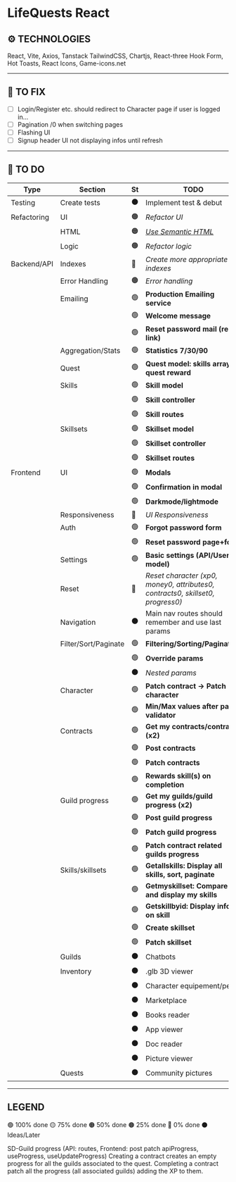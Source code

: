 # LifeQuests React

## ⚙️ TECHNOLOGIES
React, Vite, Axios, Tanstack
TailwindCSS, Chartjs, React-three
Hook Form, Hot Toasts, React Icons, Game-icons.net
___

## 🔧 TO FIX
- [ ] Login/Register etc. should redirect to Character page if user is logged in...
- [ ] Pagination /0 when switching pages
- [ ] Flashing UI
- [ ] Signup header UI not displaying infos until refresh

___

## 🔳 TO DO
| Type        | Section              | St  | TODO                                                                              |
| ----------- | -------------------- | --- | --------------------------------------------------------------------------------- |
| Testing     | Create tests         | ⚫   | Implement test & debut                                                            |
| Refactoring | UI                   | 🟠  | *Refactor UI*                                                                     |
|             | HTML                 | 🟠  | [*Use Semantic HTML*](https://www.w3schools.com/html/html5_semantic_elements.asp) |
|             | Logic                | 🟠  | *Refactor logic*                                                                  |
| Backend/API | Indexes              | 🔴  | *Create more appropriate indexes*                                                 |
|             | Error Handling       | 🟤  | *Error handling*                                                                  |
|             | Emailing             | 🟢  | **Production Emailing service**                                                   |
|             |                      | 🟢  | **Welcome message**                                                               |
|             |                      | 🟢  | **Reset password mail (reset link)**                                              |
|             | Aggregation/Stats    | 🟢  | **Statistics 7/30/90**                                                            |
|             | Quest                | 🟢  | **Quest model: skills array in quest reward**                                     |
|             | Skills               | 🟢  | **Skill model**                                                                   |
|             |                      | 🟢  | **Skill controller**                                                              |
|             |                      | 🟢  | **Skill routes**                                                                  |
|             | Skillsets            | 🟢  | **Skillset model**                                                                |
|             |                      | 🟢  | **Skillset controller**                                                           |
|             |                      | 🟢  | **Skillset routes**                                                               |
| Frontend    | UI                   | 🟢  | **Modals**                                                                        |
|             |                      | 🟢  | **Confirmation in modal**                                                         |
|             |                      | 🟢  | **Darkmode/lightmode**                                                            |
|             | Responsiveness       | 🔴  | *UI Responsiveness*                                                               |
|             | Auth                 | 🟢  | **Forgot password form**                                                          |
|             |                      | 🟢  | **Reset password page+form**                                                      |
|             | Settings             | 🟢  | **Basic settings (API/User model)**                                               |
|             | Reset                | 🔴  | *Reset character (xp0, money0, attributes0, contracts0, skillset0, progress0)*    |
|             | Navigation           | ⚫   | Main nav routes should remember and use last params                               |
|             | Filter/Sort/Paginate | 🟢  | **Filtering/Sorting/Paginating**                                                  |
|             |                      | 🟢  | **Override params**                                                               |
|             |                      | ⚫   | *Nested params*                                                                   |
|             | Character            | 🟢  | **Patch contract → Patch character**                                              |
|             |                      | 🟢  | **Min/Max values after patch validator**                                          |
|             | Contracts            | 🟢  | **Get my contracts/contract (x2)**                                                |
|             |                      | 🟢  | **Post contracts**                                                                |
|             |                      | 🟢  | **Patch contracts**                                                               |
|             |                      | 🟢  | **Rewards skill(s) on completion**                                                |
|             | Guild progress       | 🟢  | **Get my guilds/guild progress (x2)**                                             |
|             |                      | 🟢  | **Post guild progress**                                                           |
|             |                      | 🟢  | **Patch guild progress**                                                          |
|             |                      | 🟢  | **Patch contract related guilds progress**                                        |
|             | Skills/skillsets     | 🟢  | **Getallskills: Display all skills, sort, paginate**                              |
|             |                      | 🟢  | **Getmyskillset: Compare and display my skills**                                  |
|             |                      | 🟢  | **Getskillbyid: Display infos on skill**                                          |
|             |                      | 🟢  | **Create skillset**                                                               |
|             |                      | 🟢  | **Patch skillset**                                                                |
|             | Guilds               | ⚫   | Chatbots                                                                          |
|             | Inventory            | ⚫   | .glb 3D viewer                                                                    |
|             |                      | ⚫   | Character equipement/perks                                                        |
|             |                      | ⚫   | Marketplace                                                                       |
|             |                      | ⚫   | Books reader                                                                      |
|             |                      | ⚫   | App viewer                                                                        |
|             |                      | ⚫   | Doc reader                                                                        |
|             |                      | ⚫   | Picture viewer                                                                    |
|             | Quests               | ⚫   | Community pictures                                                                |

___

## LEGEND
🟢 100% done
🟡 75% done
🟠 50% done
🟤 25% done
🔴 0% done
⚫ Ideas/Later

SD-Guild progress (API: routes, Frontend: post patch apiProgress, useProgress, useUpdateProgress) Creating a contract creates an empty progress for all the guilds associated to the quest. Completing a contract patch all the progress (all associated guilds) adding the XP to them.